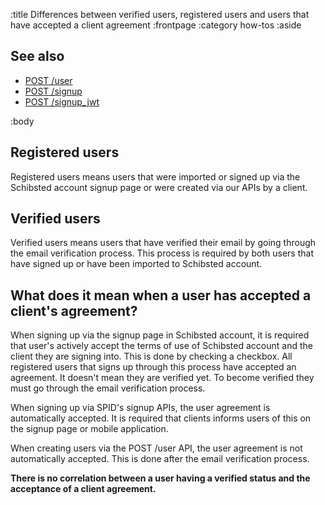 :title Differences between verified users, registered users and users that have accepted a client agreement
:frontpage
:category how-tos
:aside
## See also

- [POST /user](/endpoints/POST/user/)
- [POST /signup](/endpoints/POST/signup/)
- [POST /signup_jwt](/endpoints/POST/signup_jwt/)

:body

## Registered users
Registered users means users that were imported or signed up via the Schibsted account signup page or were created via our APIs 
by a client.

## Verified users
Verified users means users that have verified their email by going through the email verification process. 
This process is required by both users that have signed up or have been imported to Schibsted account.

## What does it mean when a user has accepted a client's agreement?
When signing up via the signup page in Schibsted account, it is required that user's actively accept the terms of use of Schibsted account 
and the client they are signing into. This is done by checking a checkbox. All registered users that signs up through 
this process have accepted an agreement. It doesn't mean they are verified yet. To become verified they must go through 
the email verification process.

When signing up via SPID's signup APIs, the user agreement is automatically accepted. It is required that 
clients informs users of this on the signup page or mobile application.

When creating users via the POST /user API, the user agreement is not automatically accepted. This is done after 
the email verification process.

**There is no correlation between a user having a verified status and the acceptance of a client agreement.** 
